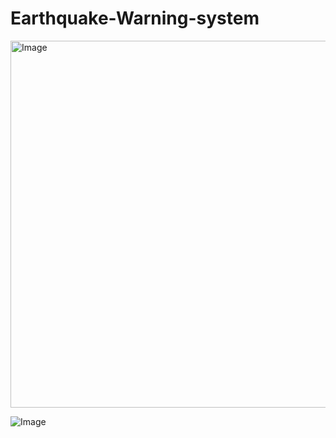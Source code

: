﻿# Earthquake-Warning-system

<img width="1335" height="587" alt="Image" src="https://github.com/user-attachments/assets/2282e933-bedd-4f8d-96b3-fc73a3ea3866" />

![Image](https://github.com/user-attachments/assets/498e0da5-8745-4e9e-abcb-e31c3b7b32d2)
